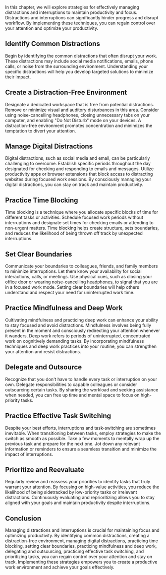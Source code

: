 
In this chapter, we will explore strategies for effectively managing distractions and interruptions to maintain productivity and focus. Distractions and interruptions can significantly hinder progress and disrupt workflow. By implementing these techniques, you can regain control over your attention and optimize your productivity.

**Identify Common Distractions**
--------------------------------

Begin by identifying the common distractions that often disrupt your work. These distractions may include social media notifications, emails, phone calls, or noise from the surrounding environment. Understanding your specific distractions will help you develop targeted solutions to minimize their impact.

**Create a Distraction-Free Environment**
-----------------------------------------

Designate a dedicated workspace that is free from potential distractions. Remove or minimize visual and auditory disturbances in this area. Consider using noise-cancelling headphones, closing unnecessary tabs on your computer, and enabling "Do Not Disturb" mode on your devices. A distraction-free environment promotes concentration and minimizes the temptation to divert your attention.

**Manage Digital Distractions**
-------------------------------

Digital distractions, such as social media and email, can be particularly challenging to overcome. Establish specific periods throughout the day designated for checking and responding to emails and messages. Utilize productivity apps or browser extensions that block access to distracting websites during focused work sessions. By consciously managing your digital distractions, you can stay on track and maintain productivity.

**Practice Time Blocking**
--------------------------

Time blocking is a technique where you allocate specific blocks of time for different tasks or activities. Schedule focused work periods without interruptions and designate set times for checking emails or attending to non-urgent matters. Time blocking helps create structure, sets boundaries, and reduces the likelihood of being thrown off track by unexpected interruptions.

**Set Clear Boundaries**
------------------------

Communicate your boundaries to colleagues, friends, and family members to minimize interruptions. Let them know your availability for social interactions, calls, or meetings. Use physical cues, such as closing your office door or wearing noise-cancelling headphones, to signal that you are in a focused work mode. Setting clear boundaries will help others understand and respect your need for uninterrupted work time.

**Practice Mindfulness and Deep Work**
--------------------------------------

Cultivating mindfulness and practicing deep work can enhance your ability to stay focused and avoid distractions. Mindfulness involves being fully present in the moment and consciously redirecting your attention whenever it wanders. Deep work refers to periods of uninterrupted, concentrated work on cognitively demanding tasks. By incorporating mindfulness techniques and deep work practices into your routine, you can strengthen your attention and resist distractions.

**Delegate and Outsource**
--------------------------

Recognize that you don't have to handle every task or interruption on your own. Delegate responsibilities to capable colleagues or consider outsourcing certain tasks. By sharing the workload and seeking assistance when needed, you can free up time and mental space to focus on high-priority tasks.

**Practice Effective Task Switching**
-------------------------------------

Despite your best efforts, interruptions and task-switching are sometimes inevitable. When transitioning between tasks, employ strategies to make the switch as smooth as possible. Take a few moments to mentally wrap up the previous task and prepare for the next one. Jot down any relevant information or reminders to ensure a seamless transition and minimize the impact of interruptions.

**Prioritize and Reevaluate**
-----------------------------

Regularly review and reassess your priorities to identify tasks that truly warrant your attention. By focusing on high-value activities, you reduce the likelihood of being sidetracked by low-priority tasks or irrelevant distractions. Continuously evaluating and reprioritizing allows you to stay aligned with your goals and maintain productivity despite interruptions.

**Conclusion**
--------------

Managing distractions and interruptions is crucial for maintaining focus and optimizing productivity. By identifying common distractions, creating a distraction-free environment, managing digital distractions, practicing time blocking, setting clear boundaries, practicing mindfulness and deep work, delegating and outsourcing, practicing effective task switching, and prioritizing tasks, you can regain control over your attention and stay on track. Implementing these strategies empowers you to create a productive work environment and achieve your goals effectively.
